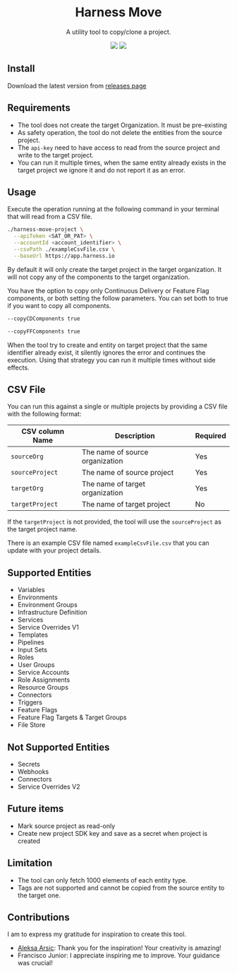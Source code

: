 <div class="title-block" style="text-align: center;" align="center">

# Harness Move

A utility tool to copy/clone a project.

![](https://img.shields.io/github/v/release/jf781/harness-move-project)
![](https://img.shields.io/github/release-date/jf781/harness-move-project)

</div>

## Install

Download the latest version from [releases page](https://harness-copy-project/releases/latest)

## Requirements

- The tool does not create the target Organization.  It must be pre-existing
- As safety operation, the tool do not delete the entities from the source project.
- The `api-key` need to have access to read from the source project and write to the target project.
- You can run it multiple times, when the same entity already exists in the target project we ignore it and do not report it as an error.

## Usage

Execute the operation running at the following command in your terminal that will read from a CSV file. 


```sh
./harness-move-project \
  --apiToken <SAT_OR_PAT> \
  --accountId <account_identifier> \
  --csvPath ./exampleCsvFile.csv \
  --baseUrl https://app.harness.io
```

By default it will only create the target project in the target organization. It will not copy any of the components to the target organization.  

You have the option to copy only Continuous Delivery or Feature Flag components, or both setting the follow parameters.  You can set both to true if you want to copy all components. 

```sh
--copyCDComponents true
```

```sh
--copyFFComponents true
```

When the tool try to create and entity on target project that the same identifier already exist, it silently ignores the error and continues the execution. Using that strategy you can run it multiple times without side effects.

## CSV File

You can run this against a single or multiple projects by providing a CSV file with the following format:

| CSV column Name | Description | Required |
| --------------- | ----------- | -------- |
| `sourceOrg` | The name of source organization | Yes |
| `sourceProject` | The name of source project | Yes |
| `targetOrg` | The name of target organization | Yes |
| `targetProject` | The name of target project | No |

If the `targetProject` is not provided, the tool will use the `sourceProject` as the target project name.

There is an example CSV file named `exampleCsvFile.csv` that you can update with your project details.

## Supported Entities

- Variables
- Environments
- Environment Groups
- Infrastructure Definition
- Services
- Service Overrides V1
- Templates
- Pipelines
- Input Sets
- Roles
- User Groups
- Service Accounts
- Role Assignments
- Resource Groups
- Connectors
- Triggers
- Feature Flags
- Feature Flag Targets & Target Groups
- File Store

## Not Supported Entities

- Secrets
- Webhooks
- Connectors
- Service Overrides V2

## Future items
- Mark source project as read-only
- Create new project SDK key and save as a secret when project is created

## Limitation

- The tool can only fetch 1000 elements of each entity type.
- Tags are not supported and cannot be copied from the source entity to the target one.

## Contributions

I am to express my gratitude for inspiration to create this tool.

- [Aleksa Arsic](https://github.com/aleksa11010): Thank you for the inspiration! Your creativity is amazing!
- Francisco Junior: I appreciate inspiring me to improve. Your guidance was crucial!
